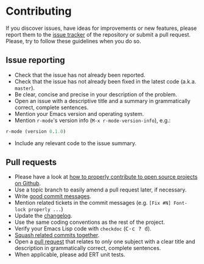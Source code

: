 # Contributing

If you discover issues, have ideas for improvements or new features,
please report them to the [issue tracker][1] of the repository or
submit a pull request. Please, try to follow these guidelines when you
do so.

## Issue reporting

* Check that the issue has not already been reported.
* Check that the issue has not already been fixed in the latest code
  (a.k.a. `master`).
* Be clear, concise and precise in your description of the problem.
* Open an issue with a descriptive title and a summary in grammatically correct,
  complete sentences.
* Mention your Emacs version and operating system.
* Mention `r-mode`'s version info (`M-x r-mode-version-info`), e.g.:

```el
r-mode (version 0.1.0)
```
* Include any relevant code to the issue summary.

## Pull requests

* Please have a look at [how to properly contribute to open source projects on Github][2].
* Use a topic branch to easily amend a pull request later, if necessary.
* Write [good commit messages][3].
* Mention related tickets in the commit messages (e.g. `[Fix #N] Font-lock properly ...`)
* Update the [changelog][6].
* Use the same coding conventions as the rest of the project.
* Verify your Emacs Lisp code with `checkdoc` (<kbd>C-c ? d</kbd>).
* [Squash related commits together][5].
* Open a [pull request][4] that relates to *only* one subject with a clear title
and description in grammatically correct, complete sentences.
* When applicable, please add ERT unit tests.

[1]: https://github.com/clojure-emacs/clojure-mode/issues
[2]: http://gun.io/blog/how-to-github-fork-branch-and-pull-request
[3]: http://tbaggery.com/2008/04/19/a-note-about-git-commit-messages.html
[4]: https://help.github.com/articles/using-pull-requests
[5]: http://gitready.com/advanced/2009/02/10/squashing-commits-with-rebase.html
[6]: https://github.com/clojure-emacs/clojure-mode/blob/master/CHANGELOG.md
